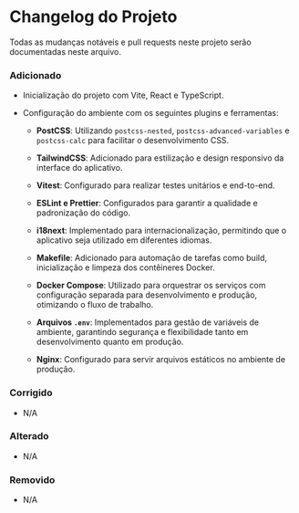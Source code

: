 # Changelog do Projeto

Todas as mudanças notáveis e pull requests neste projeto serão documentadas neste arquivo.

### Adicionado
- Inicialização do projeto com Vite, React e TypeScript.
- Configuração do ambiente com os seguintes plugins e ferramentas:

   - **PostCSS**: Utilizando `postcss-nested`, `postcss-advanced-variables` e `postcss-calc` para facilitar o desenvolvimento CSS.

  - **TailwindCSS**: Adicionado para estilização e design responsivo da interface do aplicativo.

   - **Vitest**: Configurado para realizar testes unitários e end-to-end.

   - **ESLint e Prettier**: Configurados para garantir a qualidade e padronização do código.

  - **i18next**: Implementado para internacionalização, permitindo que o aplicativo seja utilizado em diferentes idiomas.

   - **Makefile**: Adicionado para automação de tarefas como build, inicialização e limpeza dos contêineres Docker.

   - **Docker Compose**: Utilizado para orquestrar os serviços com configuração separada para desenvolvimento e produção, otimizando o fluxo de trabalho.

   - **Arquivos `.env`**: Implementados para gestão de variáveis de ambiente, garantindo segurança e flexibilidade tanto em desenvolvimento quanto em produção.

   - **Nginx**: Configurado para servir arquivos estáticos no ambiente de produção.
  
### Corrigido
- N/A

### Alterado
- N/A

### Removido
- N/A
